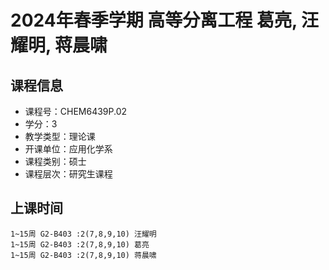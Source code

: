 # 2024年春季学期 高等分离工程 葛亮, 汪耀明, 蒋晨啸






## 课程信息

- 课程号：CHEM6439P.02
- 学分：3
- 教学类型：理论课
- 开课单位：应用化学系
- 课程类别：硕士
- 课程层次：研究生课程

## 上课时间

```
1~15周 G2-B403 :2(7,8,9,10) 汪耀明
1~15周 G2-B403 :2(7,8,9,10) 葛亮
1~15周 G2-B403 :2(7,8,9,10) 蒋晨啸
```

